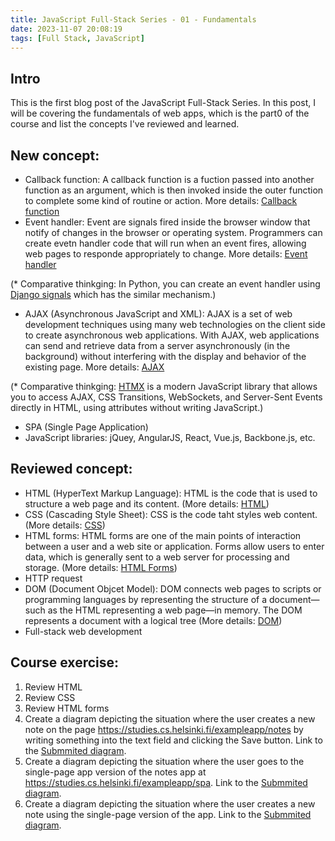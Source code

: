 ```yaml
---
title: JavaScript Full-Stack Series - 01 - Fundamentals
date: 2023-11-07 20:08:19
tags: [Full Stack, JavaScript]
---
```


## Intro

This is the first blog post of the JavaScript Full-Stack Series. In this post, I will be covering the fundamentals of web apps, which is the part0 of the course and list the concepts I've reviewed and learned.

## New concept:

- Callback function: A callback function is a fuction passed into another function as an argument, which is then invoked inside the outer function to complete some kind of routine or action. More details: [Callback function](https://developer.mozilla.org/en-US/docs/Glossary/Callback_function) 
- Event handler: Event are signals fired inside the browser window that notify of changes in the browser or operating system. Programmers can create evetn handler code that will run when an event fires, allowing web pages to responde appropriately to change. More details: [Event handler](https://developer.mozilla.org/en-US/docs/Web/Events/Event_handlers)

(* Comparative thinkging: In Python, you can create an event handler using [Django signals](https://docs.djangoproject.com/en/4.2/topics/signals/) which has the similar mechanism.)

- AJAX (Asynchronous JavaScript and XML): AJAX is a set of web development techniques using many web technologies on the client side to create asynchronous web applications. With AJAX, web applications can send and retrieve data from a server asynchronously (in the background) without interfering with the display and behavior of the existing page. More details: [AJAX](https://developer.mozilla.org/en-US/docs/Web/Guide/AJAX/Getting_Started)

(* Comparative thinkging: [HTMX](https://htmx.org/docs/) is a modern JavaScript library that allows you to access AJAX, CSS Transitions, WebSockets, and Server-Sent Events directly in HTML, using attributes without writing JavaScript.)

- SPA (Single Page Application)
- JavaScript libraries: jQuey, AngularJS, React, Vue.js, Backbone.js, etc.

## Reviewed concept:

- HTML (HyperText Markup Language): HTML is the code that is used to structure a web page and its content. (More details: [HTML](https://developer.mozilla.org/en-US/docs/Learn/Getting_started_with_the_web/HTML_basics))
- CSS (Cascading Style Sheet): CSS is the code taht styles web content. (More details: [CSS](https://developer.mozilla.org/en-US/docs/Learn/Getting_started_with_the_web/CSS_basics))
- HTML forms: HTML forms are one of the main points of interaction between a user and a web site or application. Forms allow users to enter data, which is generally sent to a web server for processing and storage. (More details: [HTML Forms](https://developer.mozilla.org/en-US/docs/Learn/Forms/Your_first_form))
- HTTP request
- DOM (Document Objcet Model): DOM connects web pages to scripts or programming languages by representing the structure of a document—such as the HTML representing a web page—in memory. The DOM represents a document with a logical tree (More details: [DOM](https://developer.mozilla.org/en-US/docs/Web/API/Document_Object_Model))
- Full-stack web development

## Course exercise:

1. Review HTML
2. Review CSS
3. Review HTML forms
4. Create a diagram depicting the situation where the user creates a new note on the page https://studies.cs.helsinki.fi/exampleapp/notes by writing something into the text field and clicking the Save button. Link to the [Submmited diagram](https://github.com/Dogecat0/fullstack_open/blob/main/part0/new_note_diagram.md).
5. Create a diagram depicting the situation where the user goes to the single-page app version of the notes app at https://studies.cs.helsinki.fi/exampleapp/spa. Link to the [Submmited diagram](https://github.com/Dogecat0/fullstack_open/blob/main/part0/spa_diagram.md).
6. Create a diagram depicting the situation where the user creates a new note using the single-page version of the app. Link to the [Submmited diagram](https://github.com/Dogecat0/fullstack_open/blob/main/part0/new_note_spa_diagram.md).
